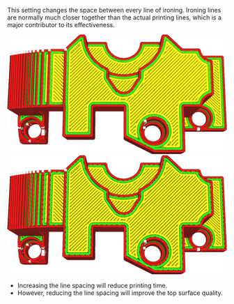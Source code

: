 This setting changes the space between every line of ironing. Ironing lines are normally much closer together than the actual printing lines, which is a major contributor to its effectiveness.

![Normal line spacing](../../../articles/images/ironing_enabled_enabled.png)
![Line spacing increased to 0.3mm](../../../articles/images/ironing_line_spacing.png)

* Increasing the line spacing will reduce printing time.
* However, reducing the line spacing will improve the top surface quality.